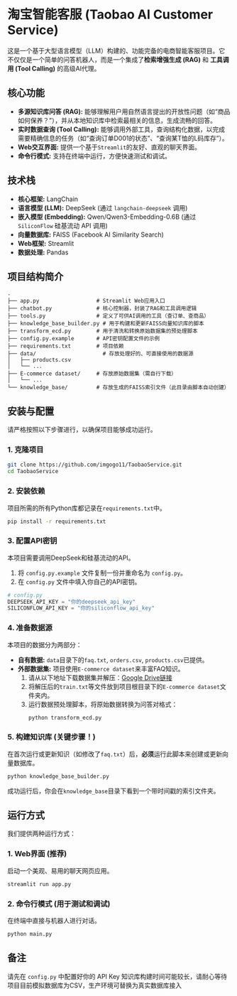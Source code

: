 # 淘宝智能客服 (Taobao AI Customer Service)

这是一个基于大型语言模型（LLM）构建的、功能完备的电商智能客服项目。它不仅仅是一个简单的问答机器人，而是一个集成了**检索增强生成 (RAG)** 和 **工具调用 (Tool Calling)** 的高级AI代理。

## 核心功能

*   **多源知识库问答 (RAG):** 能够理解用户用自然语言提出的开放性问题（如“商品如何保养？”），并从本地知识库中检索最相关的信息，生成流畅的回答。
*   **实时数据查询 (Tool Calling):** 能够调用外部工具，查询结构化数据，以完成需要精确信息的任务（如“查询订单D001的状态”、“查询某T恤的L码库存”）。
*   **Web交互界面:** 提供一个基于`Streamlit`的友好、直观的聊天界面。
*   **命令行模式:** 支持在终端中运行，方便快速测试和调试。

## 技术栈

*   **核心框架:** LangChain
*   **语言模型 (LLM):** DeepSeek (通过 `langchain-deepseek` 调用)
*   **嵌入模型 (Embedding):** Qwen/Qwen3-Embedding-0.6B (通过 `SiliconFlow` 硅基流动 API 调用)
*   **向量数据库:** FAISS (Facebook AI Similarity Search)
*   **Web框架:** Streamlit
*   **数据处理:** Pandas

## 项目结构简介

```
.
├── app.py                  # Streamlit Web应用入口
├── chatbot.py              # 核心控制器，封装了RAG和工具调用逻辑
├── tools.py                # 定义了可供AI调用的工具（查订单、查商品）
├── knowledge_base_builder.py # 用于构建和更新FAISS向量知识库的脚本
├── transform_ecd.py        # 用于清洗和转换原始数据集的预处理脚本
├── config.py.example       # API密钥配置文件的示例
├── requirements.txt        # 项目依赖
├── data/                     # 存放处理好的、可直接使用的数据源
│   ├── products.csv
│   └── ...
├── E-commerce dataset/     # 存放原始数据集（需自行下载）
│   └── ...
└── knowledge_base/         # 存放生成的FAISS索引文件（此目录由脚本自动创建）
```

## 安装与配置

请严格按照以下步骤进行，以确保项目能够成功运行。

### 1. 克隆项目
```bash
git clone https://github.com/imgogo11/TaobaoService.git
cd TaobaoService
```

### 2. 安装依赖
项目所需的所有Python库都记录在`requirements.txt`中。
```bash
pip install -r requirements.txt
```

### 3. 配置API密钥
本项目需要调用DeepSeek和硅基流动的API。

1.  将 `config.py.example` 文件复制一份并重命名为 `config.py`。
2.  在 `config.py` 文件中填入你自己的API密钥。

```python
# config.py
DEEPSEEK_API_KEY = "你的deepseek_api_key"
SILICONFLOW_API_KEY = "你的siliconflow_api_key"
```

### 4. 准备数据源
本项目的数据分为两部分：

*   **自有数据:** `data`目录下的`faq.txt`, `orders.csv`, `products.csv`已提供。
*   **外部数据集:** 项目使用`E-commerce dataset`来丰富FAQ知识。
    1.  请从以下地址下载数据集并解压：[Google Drive链接](https://drive.google.com/file/d/154J-neBo20ABtSmJDvm7DK0eTuieAuvw/view)
    2.  将解压后的`train.txt`等文件放到项目根目录下的`E-commerce dataset`文件夹内。
    3.  运行数据预处理脚本，将原始数据转换为问答对格式：
        ```bash
        python transform_ecd.py
        ```

### 5. 构建知识库 (关键步骤！)
在首次运行或更新知识（如修改了`faq.txt`）后，**必须**运行此脚本来创建或更新向量数据库。
```bash
python knowledge_base_builder.py
```
成功运行后，你会在`knowledge_base`目录下看到一个带时间戳的索引文件夹。

## 运行方式

我们提供两种运行方式：

### 1. Web界面 (推荐)
启动一个美观、易用的聊天网页应用。
```bash
streamlit run app.py
```

### 2. 命令行模式 (用于测试和调试)
在终端中直接与机器人进行对话。
```bash
python main.py
```

## 备注
请先在 `config.py` 中配置好你的 API Key
知识库构建时间可能较长，请耐心等待
项目目前模拟数据库为CSV，生产环境可替换为真实数据库接入